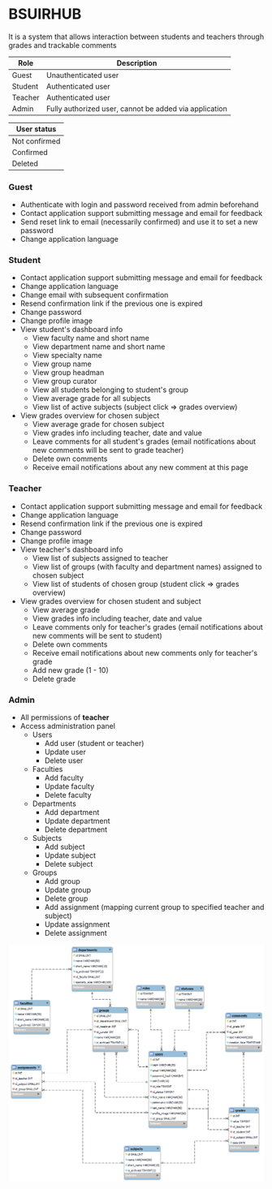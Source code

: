 # BSUIRHUB #
It is a system that allows interaction between students and teachers through grades and
trackable comments

Role | Description
--- | ---
Guest | Unauthenticated user
Student | Authenticated user
Teacher | Authenticated user
Admin | Fully authorized user, cannot be added via application

User status |
--- |
Not confirmed |
Confirmed |
Deleted |

### Guest ###
* Authenticate with login and password received from admin beforehand
* Contact application support submitting message and email for feedback
* Send reset link to email (necessarily confirmed) and use it to set a new password
* Change application language

### Student ###
* Contact application support submitting message and email for feedback
* Change application language
* Change email with subsequent confirmation
* Resend confirmation link if the previous one is expired
* Change password
* Change profile image
* View student's dashboard info
    * View faculty name and short name
    * View department name and short name
    * View specialty name
    * View group name
    * View group headman
    * View group curator
    * View all students belonging to student's group
    * View average grade for all subjects
    * View list of active subjects (subject click => grades overview)
* View grades overview for chosen subject
    * View average grade for chosen subject
    * View grades info including teacher, date and value
    * Leave comments for all student's grades (email notifications about new comments will be sent to grade teacher)
    * Delete own comments
    * Receive email notifications about any new comment at this page

### Teacher ###
* Contact application support submitting message and email for feedback
* Change application language
* Resend confirmation link if the previous one is expired
* Change password
* Change profile image
* View teacher's dashboard info
    * View list of subjects assigned to teacher
    * View list of groups (with faculty and department names) assigned to chosen subject
    * View list of students of chosen group (student click => grades overview)
* View grades overview for chosen student and subject
    * View average grade
    * View grades info including teacher, date and value
    * Leave comments only for teacher's grades (email notifications about new comments will be sent to student)
    * Delete own comments
    * Receive email notifications about new comments only for teacher's grade
    * Add new grade (1 - 10)
    * Delete grade

### Admin ###
* All permissions of **teacher**
* Access administration panel
    * Users
        * Add user (student or teacher)
        * Update user
        * Delete user
    * Faculties
        * Add faculty
        * Update faculty
        * Delete faculty
    * Departments
        * Add department
        * Update department
        * Delete department
    * Subjects
        * Add subject
        * Update subject
        * Delete subject
    * Groups
        * Add group
        * Update group
        * Delete group
        * Add assignment (mapping current group to specified teacher and subject)
        * Update assignment
        * Delete assignment

![Database scheme](https://raw.githubusercontent.com/explosion204/bsuir-hub/master/db/scheme.png)
